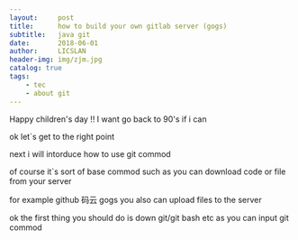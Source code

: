 ```yaml
---
layout:     post
title:      how to build your own gitlab server (gogs)
subtitle:   java git
date:       2018-06-01
author:     LICSLAN
header-img: img/zjm.jpg
catalog: true
tags:
    - tec
    - about git
---
```



Happy children's day !! I want go back to 90's if i can 

ok let`s get to the right point 

next i will intorduce how to use git commod 

of course it`s sort of base commod such as you can download code or file from your server

for example github 码云 gogs you also can upload files to the server

ok the first thing you should do is down git/git bash etc as you can input git commod
